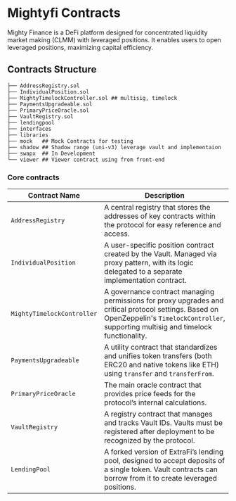 # Mightyfi Contracts

Mighty Finance is a DeFi platform designed for concentrated liquidity market making (CLMM) with leveraged positions.
It enables users to open leveraged positions, maximizing capital efficiency.

## Contracts Structure

```
├── AddressRegistry.sol
├── IndividualPosition.sol
├── MightyTimelockController.sol ## multisig, timelock
├── PaymentsUpgradeable.sol
├── PrimaryPriceOracle.sol
├── VaultRegistry.sol
├── lendingpool
├── interfaces
├── libraries
├── mock   ## Mock Contracts for testing
├── shadow ## Shadow range (uni-v3) leverage vault and implementaion
├── swapx  ## In Development
└── viewer ## Viewer contract using from front-end
```

### Core contracts

| Contract Name              | Description                                                                                                                                                                                 |
| -------------------------- | ------------------------------------------------------------------------------------------------------------------------------------------------------------------------------------------- |
| `AddressRegistry`          | A central registry that stores the addresses of key contracts within the protocol for easy reference and access.                                                                            |
| `IndividualPosition`       | A user-specific position contract created by the Vault. Managed via proxy pattern, with its logic delegated to a separate implementation contract.                                          |
| `MightyTimelockController` | A governance contract managing permissions for proxy upgrades and critical protocol settings. Based on OpenZeppelin's `TimelockController`, supporting multisig and timelock functionality. |
| `PaymentsUpgradeable`      | A utility contract that standardizes and unifies token transfers (both ERC20 and native tokens like ETH) using `transfer` and `transferFrom`.                                               |
| `PrimaryPriceOracle`       | The main oracle contract that provides price feeds for the protocol’s internal calculations.                                                                                                |
| `VaultRegistry`            | A registry contract that manages and tracks Vault IDs. Vaults must be registered after deployment to be recognized by the protocol.                                                         |
| `LendingPool`              | A forked version of ExtraFi’s lending pool, designed to accept deposits of a single token. Vault contracts can borrow from it to create leveraged positions.                                |
